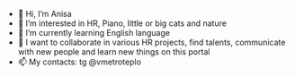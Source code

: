 - 👋 Hi, I’m Anisa
- 👀 I’m interested in HR, Piano, little or big cats and nature
- 🌱 I’m currently learning English language
- 💞️ I want to collaborate in various HR projects, find talents, communicate with new people and learn new things on this portal
- 📫 My contacts: tg @vmetroteplo 

<!---
asibgatullina/asibgatullina is a ✨ special ✨ repository because its `README.md` (this file) appears on your GitHub profile.
You can click the Preview link to take a look at your changes.
--->
